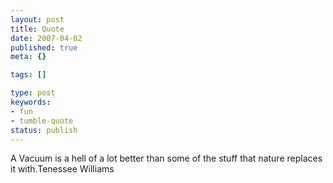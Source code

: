 ```yaml
---
layout: post
title: Quote
date: 2007-04-02
published: true
meta: {}

tags: []

type: post
keywords:
- fun
- tumble-quote
status: publish
---
```

<!-- blockquote  -->A Vacuum is a hell of a lot better than some of the stuff that nature replaces it with.<!-- endblockquote  -->Tenessee Williams
